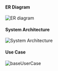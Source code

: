 #### ER Diagram
![ER diagram](../../images/andrew/er.png)

#### System Architecture
![System Architecture](../../images/andrew/sysArch.png)

#### Use Case
![baseUserCase](../../images/sophie/basicUserCase.jpg)

